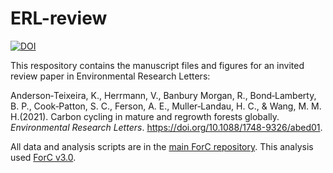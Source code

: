 # ERL-review

[![DOI](https://zenodo.org/badge/DOI/10.5281/zenodo.4602341.svg)](https://doi.org/10.5281/zenodo.4602341)

This respository contains the manuscript files and figures for an invited review paper in Environmental Research Letters:

Anderson‐Teixeira, K., Herrmann, V., Banbury Morgan, R., Bond‐Lamberty, B. P., Cook‐Patton, S. C., Ferson, A. E., Muller‐Landau, H. C., & Wang, M. M. H.(2021). Carbon cycling in mature and regrowth forests globally. *Environmental Research Letters*. https://doi.org/10.1088/1748-9326/abed01.

All data and analysis scripts are in the [main ForC repository](https://github.com/forc-db/ForC). This analysis used [ForC v3.0](https://github.com/forc-db/ForC/releases/tag/v3.0).
